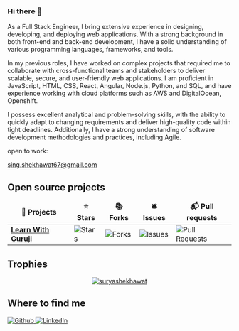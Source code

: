 ### Hi there 👋 

As a Full Stack Engineer, I bring extensive experience in designing, developing, and deploying web applications. With a strong background in both front-end and back-end development, I have a solid understanding of various programming languages, frameworks, and tools.

In my previous roles, I have worked on complex projects that required me to collaborate with cross-functional teams and stakeholders to deliver scalable, secure, and user-friendly web applications. I am proficient in JavaScript, HTML, CSS, React, Angular, Node.js, Python, and SQL, and have experience working with cloud platforms such as AWS and DigitalOcean, Openshift.

I possess excellent analytical and problem-solving skills, with the ability to quickly adapt to changing requirements and deliver high-quality code within tight deadlines. Additionally, I have a strong understanding of software development methodologies and practices, including Agile.


open to work:

sing.shekhawat67@gmail.com

<h2>Open source projects</h2>
<table align="center">
  <thead align="center">
    <tr border: none;>
      <td><b>🎁 Projects</b></td>
      <td><b>⭐ Stars</b></td>
      <td><b>📚 Forks</b></td>
      <td><b>🛎 Issues</b></td>
      <td><b>📬 Pull requests</b></td>
    </tr>
  </thead>
  <tbody>
    <tr>
      <td><a href="https://github.com/learnwithguruji/guruji-client"><b>Learn With Guruji</b></a></td>
      <td><img alt="Stars" src="https://img.shields.io/github/stars/learnwithguruji/guruji-client?style=flat-square&labelColor=343b41"/></td>
      <td><img alt="Forks" src="https://img.shields.io/github/forks/learnwithguruji/guruji-client?style=flat-square&labelColor=343b41"/></td>
      <td><img alt="Issues" src="https://img.shields.io/github/issues/learnwithguruji/guruji-client?style=flat-square&labelColor=343b41"/></td>
      <td><img alt="Pull Requests" src="https://img.shields.io/github/issues-pr/learnwithguruji/guruji-client?style=flat-square&labelColor=343b41"/>       </td>
    </tr>
   </tbody>
<table>
<h2>Trophies</h2>
<p align="center"> 
  <a href="https://github.com/ryo-ma/github-profile-trophy"><img src="https://github-profile-trophy.vercel.app/?username=suryashekhawat" alt="suryashekhawat" /></a>
</p>

<h2>Where to find me</h2>
<p>
  <a href="https://github.com/suryashekhawat" target="_blank">
    <img alt="Github" src="https://img.shields.io/badge/GitHub-%2312100E.svg?&style=for-the-badge&logo=Github&logoColor=white" />
  </a>
  <a href="https://www.linkedin.com/in/spss" target="_blank">
    <img alt="LinkedIn" src="https://img.shields.io/badge/linkedin-%230077B5.svg?&style=for-the-badge&logo=linkedin&logoColor=white" />
  </a>
</p>
